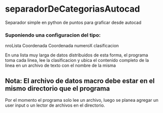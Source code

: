 # separadorDeCategoriasAutocad
Separador simple en python de puntos para graficar desde autocad

### Suponiendo una configuracion del tipo:
nroLista Coordenada Coordenada numeroX clasificacion

En una lista muy larga de datos distribuidos de esta forma, el programa toma cada linea, lee la clasificacion y ubica el contenido completo de la linea en un archivo de texto con el nombre de la misma

## Nota: El archivo de datos macro debe estar en el mismo directorio que el programa

Por el momento el programa solo lee un archivo, luego se planea agregar un user input o un lector de archivos en el directorio.


